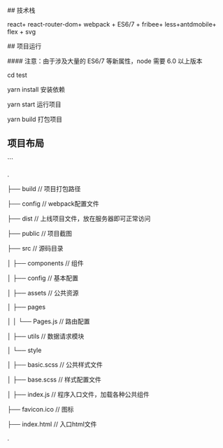 \## 技术栈

react+ react-router-dom+ webpack + ES6/7 + fribee+ less+antdmobile+ flex + svg

\## 项目运行

\####  注意：由于涉及大量的 ES6/7 等新属性，node 需要 6.0 以上版本 

cd test

yarn install  安装依赖

yarn start 运行项目

yarn build 打包项目

## 项目布局

\```

.

├── build                                       // 项目打包路径

├── config                                      // webpack配置文件

├── dist                                         // 上线项目文件，放在服务器即可正常访问

├── public                                // 项目截图

├── src                                         // 源码目录

│   ├── components                              // 组件

│   ├── config                                  // 基本配置

│   ├── assets                                 // 公共资源

│   ├── pages

│   │   └── Pages.js                           // 路由配置

│   ├── utils                                 // 数据请求模块

│   └── style

│       ├── basic.scss                         // 公共样式文件

│       ├── base.scss                          // 样式配置文件

│   ├── index.js                                 // 程序入口文件，加载各种公共组件

├── favicon.ico                                 // 图标

├── index.html                                  // 入口html文件

.

```

```